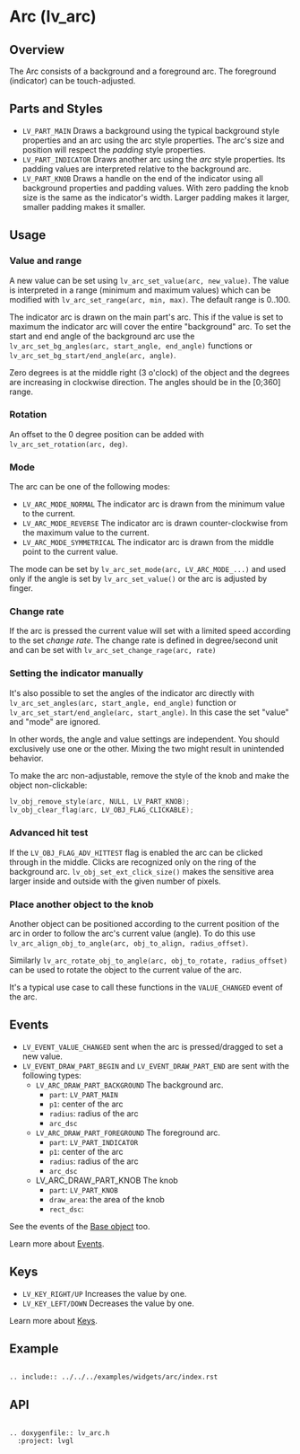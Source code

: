 # Arc (lv_arc)

## Overview

The Arc consists of a background and a foreground arc. The foreground (indicator) can be touch-adjusted.

## Parts and Styles
- `LV_PART_MAIN`  Draws a background using the typical background style properties and an arc using the arc style properties. The arc's size and position will respect the *padding* style properties.
- `LV_PART_INDICATOR` Draws another arc using the *arc* style properties. Its padding values are interpreted relative to the background arc.
- `LV_PART_KNOB` Draws a handle on the end of the indicator using all background properties and padding values. With zero padding the knob size is the same as the indicator's width.
Larger padding makes it larger, smaller padding makes it smaller.

## Usage

### Value and range

A new value can be set using `lv_arc_set_value(arc, new_value)`.
The value is interpreted in a range (minimum and maximum values) which can be modified with `lv_arc_set_range(arc, min, max)`.
The default range is 0..100.

The indicator arc is drawn on the main part's arc. This if the value is set to maximum the indicator arc will cover the entire "background" arc.
To set the start and end angle of the background arc use the `lv_arc_set_bg_angles(arc, start_angle, end_angle)` functions or `lv_arc_set_bg_start/end_angle(arc, angle)`.

Zero degrees is at the middle right (3 o'clock) of the object and the degrees are increasing in clockwise direction.
The angles should be in the [0;360] range.

### Rotation

An offset to the 0 degree position can be added with `lv_arc_set_rotation(arc, deg)`.

### Mode

The arc can be one of the following modes:
- `LV_ARC_MODE_NORMAL` The indicator arc is drawn from the minimum value to the current.
- `LV_ARC_MODE_REVERSE` The indicator arc is drawn counter-clockwise from the maximum value to the current.
- `LV_ARC_MODE_SYMMETRICAL` The indicator arc is drawn from the middle point to the current value.

The mode can be set by `lv_arc_set_mode(arc, LV_ARC_MODE_...)` and used only if the angle is set by `lv_arc_set_value()` or the arc is adjusted by finger.

### Change rate
If the arc is pressed the current value will set with a limited speed according to the set *change rate*.
The change rate is defined in degree/second unit and can be set with `lv_arc_set_change_rage(arc, rate)`


### Setting the indicator manually
It's also possible to set the angles of the indicator arc directly with `lv_arc_set_angles(arc, start_angle, end_angle)` function or `lv_arc_set_start/end_angle(arc, start_angle)`.
In this case the set "value" and "mode" are ignored.

In other words, the angle and value settings are independent. You should exclusively use one or the other. Mixing the two might result in unintended behavior.

To make the arc non-adjustable, remove the style of the knob and make the object non-clickable:
```c
lv_obj_remove_style(arc, NULL, LV_PART_KNOB);
lv_obj_clear_flag(arc, LV_OBJ_FLAG_CLICKABLE);
```

### Advanced hit test

If the `LV_OBJ_FLAG_ADV_HITTEST` flag is enabled the arc can be clicked through in the middle. Clicks are recognized only on the ring of the background arc. `lv_obj_set_ext_click_size()` makes the sensitive area larger inside and outside with the given number of pixels.


### Place another object to the knob

Another object can be positioned according to the current position of the arc in order to follow the arc's current value (angle).
To do this use `lv_arc_align_obj_to_angle(arc, obj_to_align, radius_offset)`.

Similarly `lv_arc_rotate_obj_to_angle(arc, obj_to_rotate, radius_offset)` can be used to rotate the object to the current value of the arc.

It's a typical use case to call these functions in the `VALUE_CHANGED` event of the arc.

## Events
- `LV_EVENT_VALUE_CHANGED` sent when the arc is pressed/dragged to set a new value.
- `LV_EVENT_DRAW_PART_BEGIN` and `LV_EVENT_DRAW_PART_END` are sent with the following types:
    - `LV_ARC_DRAW_PART_BACKGROUND` The background arc.
        - `part`: `LV_PART_MAIN`
        - `p1`: center of the arc
        - `radius`: radius of the arc
        - `arc_dsc`
    - `LV_ARC_DRAW_PART_FOREGROUND` The foreground arc.
        - `part`: `LV_PART_INDICATOR`
        - `p1`: center of the arc
        - `radius`: radius of the arc
        - `arc_dsc`
    - LV_ARC_DRAW_PART_KNOB The knob
        - `part`: `LV_PART_KNOB`
        - `draw_area`: the area of the knob
        - `rect_dsc`:

See the events of the [Base object](/widgets/obj) too.

Learn more about [Events](/overview/event).

## Keys
- `LV_KEY_RIGHT/UP` Increases the value by one.
- `LV_KEY_LEFT/DOWN` Decreases the value by one.


Learn more about [Keys](/overview/indev).


## Example

```eval_rst

.. include:: ../../../examples/widgets/arc/index.rst

```

## API

```eval_rst

.. doxygenfile:: lv_arc.h
  :project: lvgl

```
